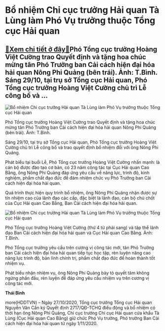 Bổ nhiệm Chi cục trưởng Hải quan Tà Lùng làm Phó Vụ trưởng thuộc Tổng cục Hải quan
==================================================================================

[:gift:Xem chi tiết ở đây:gift:](https://hddtvn.com/bo-nhiem-chi-cuc-truong-hai-quan-ta-lung-lam-pho-vu-truong-thuoc-tong-cuc-hai-quan/)Phó Tổng cục trưởng Hoàng Việt Cường trao Quyết định và tặng hoa chúc mừng tân Phó Trưởng ban Cải cách hiện đại hóa hải quan Nông Phi Quảng (bên trái). Ảnh: T.Bình. Sáng 29/10, tại trụ sở Tổng cục Hải quan, Phó Tổng cục trưởng Hoàng Việt Cường chủ trì Lễ công bố và …
---------------------------------------------------------------------------------------------------------------------------------------------------------------------------------------------------------------------------------------------------------------------------





![Bổ nhiệm Chi cục trưởng Hải quan Tà Lùng làm Phó Vụ trưởng thuộc Tổng cục Hải quan](https://hddtvn.com/wp-content/uploads/2021/01/1-7.jpg "Bổ nhiệm Chi cục trưởng Hải quan Tà Lùng làm Phó Vụ trưởng thuộc Tổng cục Hải quan")


Phó Tổng cục trưởng Hoàng Việt Cường trao Quyết định và tặng hoa chúc mừng tân Phó Trưởng ban Cải cách hiện đại hóa hải quan Nông Phi Quảng (bên trái). Ảnh: T.Bình.



Sáng 29/10, tại trụ sở Tổng cục Hải quan, Phó Tổng cục trưởng Hoàng Việt Cường chủ trì Lễ công bố và trao quyết định bổ nhiệm đối với ông Nông Phi Quảng.


Phát biểu tại buổi Lễ, Phó Tổng cục trưởng Hoàng Việt Cường nhấn mạnh: là cán bộ được đào tạo cơ bản, có 23 năm công tác tại Cục Hải quan Cao Bằng, ông Nông Phi Quảng đáp ứng yêu cầu về năng lực, trình độ, kinh nghiệm, phẩm chất đạo đức để đảm nhiệm chức vụ Phó Trưởng ban Cải cách hiện đại hóa hải quan.


Quá trình thực hiện quy trình bổ nhiệm, ông Nông Phi Quảng nhận được sự tín nhiệm cao của lãnh đạo các cấp, đặc biệt là lãnh đạo, cán bộ chủ chốt của Cục Hải quan Cao Bằng, Ban Cải cách hiện đại hóa hải quan.





![Bổ nhiệm Chi cục trưởng Hải quan Tà Lùng làm Phó Vụ trưởng thuộc Tổng cục Hải quan](https://hddtvn.com/wp-content/uploads/2021/01/IMG_0244.jpg "Bổ nhiệm Chi cục trưởng Hải quan Tà Lùng làm Phó Vụ trưởng thuộc Tổng cục Hải quan")


Phó Tổng cục trưởng Hoàng Việt Cường (thứ 4 từ phải sang) và tập thể lãnh đạo Ban Cải cách hiện đại hóa hải quan và Cục Hải quan Cao Bằng. Ảnh: T.Bình.



Phó Tổng cục trưởng yêu cầu trên cương vị công tác mới, tân Phó Trưởng ban Cải cách hiện đại hóa hải quan tiếp tục học tập, rèn luyện nâng cao năng lực trình độ, bản lĩnh chính trị, phẩm chất đạo đức để hoàn thành tốt nhiệm vụ.


Phát biểu nhận nhiệm vụ, ông Nông Phi Quảng bày tỏ quyết tâm không ngừng phấn đấu, rèn luyện để đáp ứng yêu cầu nhiệm vụ trên cương vị công tác mới.




**Thái Bình**



more(HDDTVN) – Ngày 27/10/2020, Tổng cục trưởng Tổng cục Hải quan Nguyễn Văn Cẩn ký Quyết định 2717/QĐ-TCHQ điều động và bổ nhiệm có thời hạn ông Nông Phi Quảng, Chi cục trưởng Chi cục Hải quan cửa khẩu Tà Lùng (Cục Hải quan Cao Bằng) giữ chức Phó Vụ trưởng, Phó trưởng Ban Cải cách hiện đại hóa hải quan từ ngày 1/11/2020.

